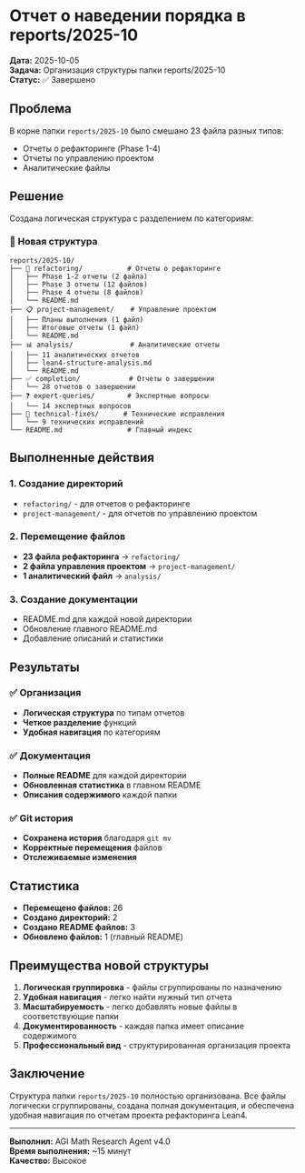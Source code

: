 # Отчет о наведении порядка в reports/2025-10

**Дата:** 2025-10-05  
**Задача:** Организация структуры папки reports/2025-10  
**Статус:** ✅ Завершено

## Проблема

В корне папки `reports/2025-10` было смешано 23 файла разных типов:
- Отчеты о рефакторинге (Phase 1-4)
- Отчеты по управлению проектом
- Аналитические файлы

## Решение

Создана логическая структура с разделением по категориям:

### 📁 Новая структура

```
reports/2025-10/
├── 🔄 refactoring/           # Отчеты о рефакторинге
│   ├── Phase 1-2 отчеты (2 файла)
│   ├── Phase 3 отчеты (12 файлов)
│   ├── Phase 4 отчеты (8 файлов)
│   └── README.md
├── 📋 project-management/    # Управление проектом
│   ├── Планы выполнения (1 файл)
│   ├── Итоговые отчеты (1 файл)
│   └── README.md
├── 📊 analysis/              # Аналитические отчеты
│   ├── 11 аналитических отчетов
│   ├── lean4-structure-analysis.md
│   └── README.md
├── ✅ completion/            # Отчеты о завершении
│   └── 28 отчетов о завершении
├── ❓ expert-queries/        # Экспертные вопросы
│   └── 14 экспертных вопросов
├── 🔧 technical-fixes/      # Технические исправления
│   └── 9 технических исправлений
└── README.md                # Главный индекс
```

## Выполненные действия

### 1. Создание директорий
- `refactoring/` - для отчетов о рефакторинге
- `project-management/` - для отчетов по управлению проектом

### 2. Перемещение файлов
- **23 файла рефакторинга** → `refactoring/`
- **2 файла управления проектом** → `project-management/`
- **1 аналитический файл** → `analysis/`

### 3. Создание документации
- README.md для каждой новой директории
- Обновление главного README.md
- Добавление описаний и статистики

## Результаты

### ✅ Организация
- **Логическая структура** по типам отчетов
- **Четкое разделение** функций
- **Удобная навигация** по категориям

### ✅ Документация
- **Полные README** для каждой директории
- **Обновленная статистика** в главном README
- **Описания содержимого** каждой папки

### ✅ Git история
- **Сохранена история** благодаря `git mv`
- **Корректные перемещения** файлов
- **Отслеживаемые изменения**

## Статистика

- **Перемещено файлов:** 26
- **Создано директорий:** 2
- **Создано README файлов:** 3
- **Обновлено файлов:** 1 (главный README)

## Преимущества новой структуры

1. **Логическая группировка** - файлы сгруппированы по назначению
2. **Удобная навигация** - легко найти нужный тип отчета
3. **Масштабируемость** - легко добавлять новые файлы в соответствующие папки
4. **Документированность** - каждая папка имеет описание содержимого
5. **Профессиональный вид** - структурированная организация проекта

## Заключение

Структура папки `reports/2025-10` полностью организована. Все файлы логически сгруппированы, создана полная документация, и обеспечена удобная навигация по отчетам проекта рефакторинга Lean4.

---
**Выполнил:** AGI Math Research Agent v4.0  
**Время выполнения:** ~15 минут  
**Качество:** Высокое
